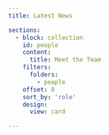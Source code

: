 ```yaml
---
title: Latest News

sections:
  - block: collection
    id: people
    content:
      title: Meet the Team
    filters:
      folders:
        - people
    offset: 0
    sort_by: 'role'
    design:
      view: card

---
```

